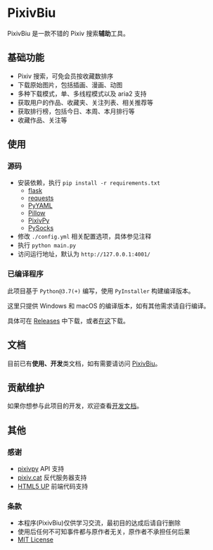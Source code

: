 # PixivBiu

PixivBiu 是一款不错的 Pixiv 搜索**辅助**工具。

## 基础功能

* Pixiv 搜索，可免会员按收藏数排序
* 下载原始图片，包括插画、漫画、动图
* 多种下载模式，单、多线程模式以及 aria2 支持
* 获取用户的作品、收藏夹、关注列表、相关推荐等
* 获取排行榜，包括今日、本周、本月排行等
* 收藏作品、关注等

## 使用

### 源码

* 安装依赖，执行 `pip install -r requirements.txt`
  + [flask](https://github.com/pallets/flask)
  + [requests](https://github.com/psf/requests)
  + [PyYAML](https://github.com/yaml/pyyaml)
  + [Pillow](https://github.com/python-pillow/Pillow)
  + [PixivPy](https://github.com/upbit/pixivpy)
  + [PySocks](https://github.com/Anorov/PySocks)
* 修改 `./config.yml` 相关配置选项，具体参见注释
* 执行 `python main.py`
* 访问运行地址，默认为 `http://127.0.0.1:4001/`

### 已编译程序

此项目基于 `Python@3.7(+)` 编写，使用 `PyInstaller` 构建编译版本。

这里只提供 Windows 和 macOS 的编译版本，如有其他需求请自行编译。

具体可在 [Releases](https://github.com/txperl/PixivBiu/releases) 中下载，或者[在这](https://biu.tls.moe/#/lib/dl)下载。

## 文档

目前已有**使用、开发**类文档，如有需要请访问 [PixivBiu](https://biu.tls.moe/)。

## 贡献维护

如果你想参与此项目的开发，欢迎查看[开发文档](https://biu.tls.moe/#/develop/quickin)。

## 其他

### 感谢

* [pixivpy](https://github.com/upbit/pixivpy) API 支持
* [pixiv.cat](https://pixiv.cat/) 反代服务器支持
* [HTML5 UP](https://html5up.net/) 前端代码支持

### 条款

* 本程序(PixivBiu)仅供学习交流，最初目的达成后请自行删除
* 使用后任何不可知事件都与原作者无关，原作者不承担任何后果
* [MIT License](https://choosealicense.com/licenses/mit/)
